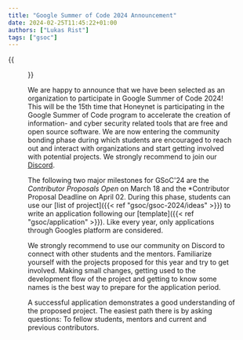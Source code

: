 ```yaml
---
title: "Google Summer of Code 2024 Announcement"
date: 2024-02-25T11:45:22+01:00
authors: ["Lukas Rist"]
tags: ["gsoc"]
---
```

{{<figure src="images/banner.png" alt="Banner" width="50%">}}

We are happy to announce that we have been selected as an organization to participate in Google Summer of Code 2024! This will be the 15th time that Honeynet is participating in the Google Summer of Code program to accelerate the creation of information- and cyber security related tools that are free and open source software. We are now entering the community bonding phase during which students are encouraged to reach out and interact with organizations and start getting involved with potential projects. We strongly recommend to join our [Discord](https://discord.gg/68B8Ru5fSU).
<!--more-->
The following two major milestones for GSoC'24 are the *Contributor Proposals Open* on March 18 and the *Contributor Proposal Deadline on April 02. During this phase, students can use our [list of project]({{< ref "gsoc/gsoc-2024/ideas" >}}) to write an application following our [template]({{< ref "gsoc/application" >}}). Like every year, only applications through Googles platform are considered.

We strongly recommend to use our community on Discord to connect with other students and the mentors. Familiarize yourself with the projects proposed for this year and try to get involved. Making small changes, getting used to the development flow of the project and getting to know some names is the best way to prepare for the application period.

A successful application demonstrates a good understanding of the proposed project. The easiest path there is by asking questions: To fellow students, mentors and current and previous contributors. 
